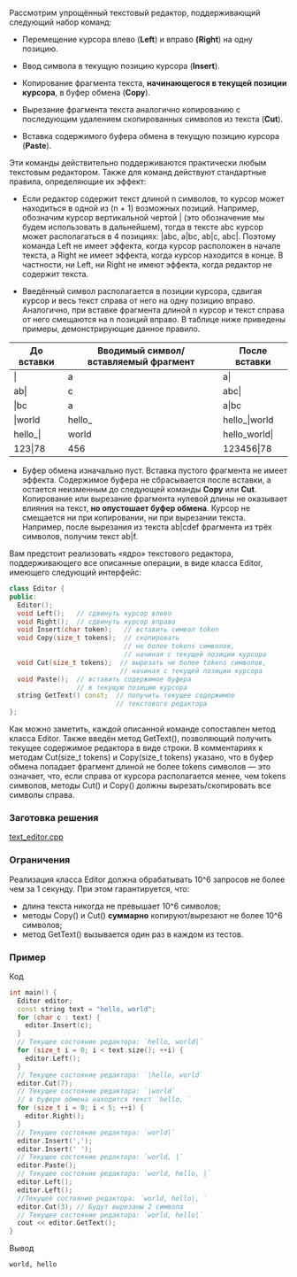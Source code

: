 Рассмотрим упрощённый текстовый редактор, поддерживающий следующий набор команд:

* Перемещение курсора влево (**Left**) и вправо **(Right**) на одну позицию.
    
* Ввод символа в текущую позицию курсора (**Insert**).
    
* Копирование фрагмента текста, **начинающегося в текущей позиции курсора**, в буфер обмена (**Copy**).

* Вырезание фрагмента текста аналогично копированию с последующим удалением скопированных символов из текста (**Cut**).
    
* Вставка содержимого буфера обмена в текущую позицию курсора (**Paste**).

Эти команды действительно поддерживаются практически любым текстовым редактором. Также для команд действуют стандартные правила, определяющие их эффект:

* Если редактор содержит текст длиной n символов, то курсор может находиться в одной из (n + 1) возможных позиций. Например, обозначим курсор вертикальной чертой | (это обозначение мы будем использовать в дальнейшем), тогда в тексте abc курсор может располагаться в 4 позициях: |abc, a|bc, ab|c, abc|. Поэтому команда Left не имеет эффекта, когда курсор расположен в начале текста, а Right не имеет эффекта, когда курсор находится в конце. В частности, ни Left, ни Right не имеют эффекта, когда редактор не содержит текста.
    
* Введённый символ располагается в позиции курсора, сдвигая курсор и весь текст справа от него на одну позицию вправо. Аналогично, при вставке фрагмента длиной n курсор и текст справа от него смещаются на n позиций вправо. В таблице ниже приведены примеры, демонстрирующие данное правило.

| До вставки  	| Вводимый символ/вставляемый фрагмент | После вставки |
| ------------- | ------------------------------------ | ------------- |
| \| | a | a\| |
| ab\| | c  | abc\|  |
| \|bc | a  | a\|bc  |
| \|world | hello_ | hello_\|world |
| hello_\| | world | hello_world\| |
| 123\|78 | 456 | 123456\|78 |

* Буфер обмена изначально пуст. Вставка пустого фрагмента не имеет эффекта. Содержимое буфера не сбрасывается после вставки, а остается неизменным до следующей команды **Copy** или **Cut**. Копирование или вырезание фрагмента нулевой длины не оказывает влияния на текст, **но опустошает буфер обмена**. Курсор не смещается ни при копировании, ни при вырезании текста. Например, после вырезания из текста ab|cdef фрагмента из трёх символов, получим текст ab|f.

Вам предстоит реализовать «ядро» текстового редактора, поддерживающего все описанные операции, в виде класса Editor, имеющего следующий интерфейс:

```cpp
class Editor {
public:
  Editor();
  void Left();   // сдвинуть курсор влево
  void Right();  // сдвинуть курсор вправо
  void Insert(char token);   // вставить символ token
  void Copy(size_t tokens);  // cкопировать
                             // не более tokens символов,
                             // начиная с текущей позиции курсора
  void Cut(size_t tokens);  // вырезать не более tokens символов,
                            // начиная с текущей позиции курсора
  void Paste();  // вставить содержимое буфера
                 // в текущую позицию курсора
  string GetText() const;  // получить текущее содержимое
                           // текстового редактора
};
```

Как можно заметить, каждой описанной команде сопоставлен метод класса Editor. Также введён метод GetText(), позволяющий получить текущее содержимое редактора в виде строки. В комментариях к методам Cut(size_t tokens) и Copy(size_t tokens) указано, что в буфер обмена попадает фрагмент длиной не более tokens символов — это означает, что, если справа от курсора располагается менее, чем tokens символов, методы Cut() и Copy() должны вырезать/скопировать все символы справа.

### Заготовка решения ###

[text_editor.cpp](utilities/text_editor.cpp)

### Ограничения ###

Реализация класса Editor должна обрабатывать 10^6 запросов не более чем за 1 секунду. При этом гарантируется, что:

* длина текста никогда не превышает 10^6 символов;
* методы Copy() и Cut() **суммарно** копируют/вырезают не более 10^6 символов;
* метод GetText() вызывается один раз в каждом из тестов.

### Пример ###
Код

```cpp
int main() {
  Editor editor;
  const string text = "hello, world";
  for (char c : text) {
    editor.Insert(c);
  }
  // Текущее состояние редактора: `hello, world|`
  for (size_t i = 0; i < text.size(); ++i) {
    editor.Left();
  }
  // Текущее состояние редактора: `|hello, world`
  editor.Cut(7);
  // Текущее состояние редактора: `|world`
  // в буфере обмена находится текст `hello, `
  for (size_t i = 0; i < 5; ++i) {
    editor.Right();
  }
  // Текущее состояние редактора: `world|`
  editor.Insert(',');
  editor.Insert(' ');
  // Текущее состояние редактора: `world, |`
  editor.Paste();
  // Текущее состояние редактора: `world, hello, |`
  editor.Left();
  editor.Left();
  //Текущее состояние редактора: `world, hello|, `
  editor.Cut(3); // Будут вырезаны 2 символа
  // Текущее состояние редактора: `world, hello|`
  cout << editor.GetText();
}
```

Вывод

```
world, hello
```